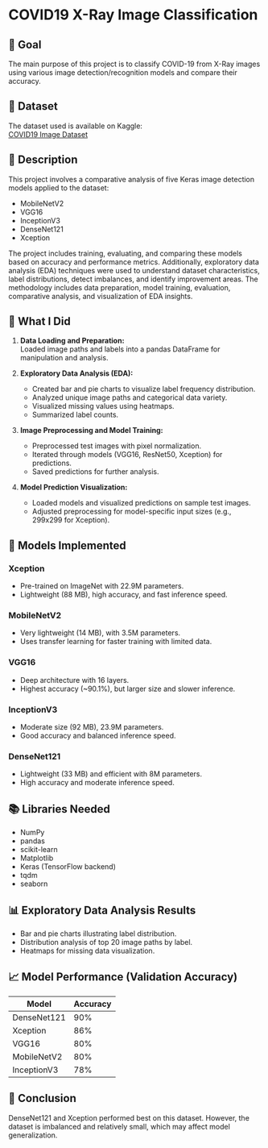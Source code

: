 # COVID19 X-Ray Image Classification

## 🎯 Goal
The main purpose of this project is to classify COVID-19 from X-Ray images using various image detection/recognition models and compare their accuracy.

## 🧵 Dataset
The dataset used is available on Kaggle:  
[COVID19 Image Dataset](https://www.kaggle.com/datasets/pranavraikokte/covid19-image-dataset)

## 🧾 Description
This project involves a comparative analysis of five Keras image detection models applied to the dataset:  
- MobileNetV2  
- VGG16  
- InceptionV3  
- DenseNet121  
- Xception  

The project includes training, evaluating, and comparing these models based on accuracy and performance metrics. Additionally, exploratory data analysis (EDA) techniques were used to understand dataset characteristics, label distributions, detect imbalances, and identify improvement areas. The methodology includes data preparation, model training, evaluation, comparative analysis, and visualization of EDA insights.

## 🧮 What I Did
1. **Data Loading and Preparation:**  
   Loaded image paths and labels into a pandas DataFrame for manipulation and analysis.

2. **Exploratory Data Analysis (EDA):**  
   - Created bar and pie charts to visualize label frequency distribution.  
   - Analyzed unique image paths and categorical data variety.  
   - Visualized missing values using heatmaps.  
   - Summarized label counts.

3. **Image Preprocessing and Model Training:**  
   - Preprocessed test images with pixel normalization.  
   - Iterated through models (VGG16, ResNet50, Xception) for predictions.  
   - Saved predictions for further analysis.

4. **Model Prediction Visualization:**  
   - Loaded models and visualized predictions on sample test images.  
   - Adjusted preprocessing for model-specific input sizes (e.g., 299x299 for Xception).

## 🚀 Models Implemented

### Xception
- Pre-trained on ImageNet with 22.9M parameters.  
- Lightweight (88 MB), high accuracy, and fast inference speed.  

### MobileNetV2
- Very lightweight (14 MB), with 3.5M parameters.  
- Uses transfer learning for faster training with limited data.

### VGG16
- Deep architecture with 16 layers.  
- Highest accuracy (~90.1%), but larger size and slower inference.

### InceptionV3
- Moderate size (92 MB), 23.9M parameters.  
- Good accuracy and balanced inference speed.

### DenseNet121
- Lightweight (33 MB) and efficient with 8M parameters.  
- High accuracy and moderate inference speed.

## 📚 Libraries Needed
- NumPy  
- pandas  
- scikit-learn  
- Matplotlib  
- Keras (TensorFlow backend)  
- tqdm  
- seaborn  

## 📊 Exploratory Data Analysis Results
- Bar and pie charts illustrating label distribution.  
- Distribution analysis of top 20 image paths by label.  
- Heatmaps for missing data visualization.

## 📈 Model Performance (Validation Accuracy)
| Model       | Accuracy |
|-------------|----------|
| DenseNet121 | 90%      |
| Xception    | 86%      |
| VGG16       | 80%      |
| MobileNetV2 | 80%      |
| InceptionV3 | 78%      |

## 📢 Conclusion
DenseNet121 and Xception performed best on this dataset. However, the dataset is imbalanced and relatively small, which may affect model generalization.
